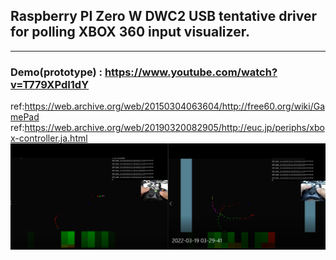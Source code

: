 ## Raspberry PI Zero W DWC2 USB tentative driver for polling XBOX 360 input visualizer.
----

### Demo(prototype) : https://www.youtube.com/watch?v=T779XPdI1dY

ref:https://web.archive.org/web/20150304063604/http://free60.org/wiki/GamePad
ref:https://web.archive.org/web/20190320082905/http://euc.jp/periphs/xbox-controller.ja.html
![picture](https://github.com/kumaashi/RaspberryPI/blob/master/image/dwc2_usb03.png "dwc usb2 XBOX360 viz")


